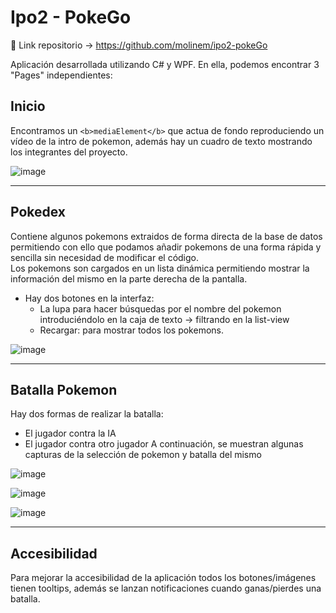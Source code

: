 # Ipo2 - PokeGo

🔹 Link repositorio -> https://github.com/molinem/ipo2-pokeGo

Aplicación desarrollada utilizando C# y WPF. En ella, podemos encontrar 3 "Pages" independientes:

## Inicio
Encontramos un `<b>mediaElement</b>` que actua de fondo reproduciendo un vídeo de la intro de pokemon, además hay un cuadro de texto mostrando los integrantes del proyecto.
<br>

![image](https://github.com/molinem/ipo2-pokeGo/assets/47080025/f68b3a05-9eb3-49a8-a753-2f91752b9ea5)

***

## Pokedex
Contiene algunos pokemons extraidos de forma directa de la base de datos permitiendo con ello que podamos añadir pokemons de una forma rápida y sencilla sin necesidad de modificar el código. </br>
Los pokemons son cargados en un lista dinámica permitiendo mostrar la información del mismo en la parte derecha de la pantalla.
* Hay dos botones en la interfaz:
  - La lupa para hacer búsquedas por el nombre del pokemon introduciéndolo en la caja de texto -> filtrando en la list-view
  - Recargar: para mostrar todos los pokemons.

![image](https://github.com/molinem/ipo2-pokeGo/assets/47080025/dd40a2e3-2cf6-497b-9ef9-6032cf739a13)

***

## Batalla Pokemon
Hay dos formas de realizar la batalla:
 - El jugador contra la IA
 - El jugador contra otro jugador
A continuación, se muestran algunas capturas de la selección de pokemon y batalla del mismo

![image](https://github.com/molinem/ipo2-pokeGo/assets/47080025/3c04c672-3bc8-48bc-975e-28588cc49b6a)

![image](https://github.com/molinem/ipo2-pokeGo/assets/47080025/9ff08a76-6cf4-407b-ae5b-e4f40d323652)

![image](https://github.com/molinem/ipo2-pokeGo/assets/47080025/84440d7e-5d29-42d9-8b7a-8c1fa76421cd)

***

## Accesibilidad
Para mejorar la accesibilidad de la aplicación todos los botones/imágenes tienen tooltips, además se lanzan notificaciones cuando ganas/pierdes una batalla.

